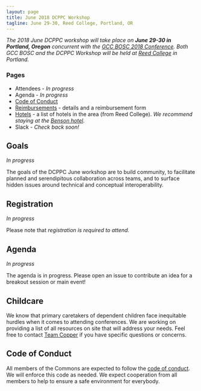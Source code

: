 ```yaml
---
layout: page
title: June 2018 DCPPC Workshop 
tagline: June 29-30, Reed College, Portland, OR
---
```


_The 2018 June DCPPC workshop will take place on **June 29-30 in Portland, Oregon** 
concurrent with the [GCC BOSC 2018 Conference](https://gccbosc2018.sched.com/). Both
GCC BOSC and the DCPPC Workshop will be held at [Reed College](http://www.reed.edu/)
in Portland._

### Pages

- Attendees - _In progress_
- Agenda - _In progress_
- [Code of Conduct](https://github.com/dcppc/dcppc-workshops/blob/master/CODE_OF_CONDUCT.md)
- [Reimbursements](./reimbursements) - details and a reimbursement form
- [Hotels](https://www.reed.edu/accommodations.html) - a list of hotels in the area (from Reed College). _We recommend staying at the [Benson hotel](http://www.bensonhotel.com/)._
- Slack - _Check back soon!_

## Goals

_In progress_

The goals of the DCPPC June workshop are to build community, to facilitate planned and serendipitous collaboration across teams, 
and to surface hidden issues around technical and conceptual interoperability.

## Registration

_In progress_

Please note that _registration is required to attend_.

## Agenda

_In progress_

The agenda is in progress. Please open an issue to contribute an idea for a breakout session or main event!

## Childcare

We know that primary caretakers of dependent children face inequitable hurdles when it comes to attending conferences. 
We are working on providing a list of all resources on site that will address your needs. Feel free to contact 
[Team Copper](mailto:commons@dib-lab.groups.io) if you have specific questions or concerns. 

## Code of Conduct

All members of the Commons are expected to follow the [code of conduct](https://github.com/dcppc/dcppc-workshops/blob/master/CODE_OF_CONDUCT.md). 
We will enforce this code as needed. We expect cooperation from all members to help to ensure a safe environment for everybody.

